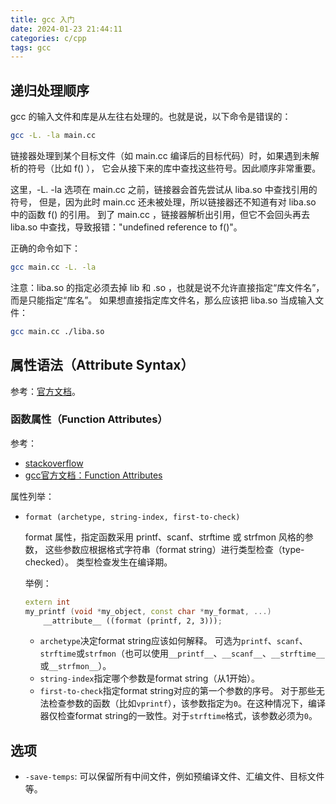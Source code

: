```yaml
---
title: gcc 入门
date: 2024-01-23 21:44:11
categories: c/cpp
tags: gcc
---
```


## 递归处理顺序

gcc 的输入文件和库是从左往右处理的。也就是说，以下命令是错误的：

```bash
gcc -L. -la main.cc
```

链接器处理到某个目标文件（如 main.cc 编译后的目标代码）时，如果遇到未解析的符号（比如 f() ），
它会从接下来的库中查找这些符号。因此顺序非常重要。

这里，-L. -la 选项在 main.cc 之前，链接器会首先尝试从 liba.so 中查找引用的符号，
但是，因为此时 main.cc 还未被处理，所以链接器还不知道有对 liba.so 中的函数 f() 的引用。
到了 main.cc ，链接器解析出引用，但它不会回头再去 liba.so 中查找，导致报错："undefined reference to f()"。

正确的命令如下：

```bash
gcc main.cc -L. -la
```

注意：liba.so 的指定必须去掉 lib 和 .so ，也就是说不允许直接指定“库文件名”，而是只能指定“库名”。
如果想直接指定库文件名，那么应该把 liba.so 当成输入文件：

```bash
gcc main.cc ./liba.so
```

## 属性语法（Attribute Syntax）

参考：[官方文档](https://gcc.gnu.org/onlinedocs/gcc-3.2/gcc/Attribute-Syntax.html#Attribute%20Syntax)。

### 函数属性（Function Attributes）

参考：

* [stackoverflow](https://stackoverflow.com/questions/11621043/how-should-i-properly-use-attribute-format-printf-x-y-inside-a-class)
* [gcc官方文档：Function Attributes](https://gcc.gnu.org/onlinedocs/gcc-3.2/gcc/Function-Attributes.html)

属性列举：

* `format (archetype, string-index, first-to-check)`

    format 属性，指定函数采用 printf、scanf、strftime 或 strfmon 风格的参数，
    这些参数应根据格式字符串（format string）进行类型检查（type-checked）。
    类型检查发生在编译期。

    举例：
    ```cpp
    extern int
    my_printf (void *my_object, const char *my_format, ...)
        __attribute__ ((format (printf, 2, 3)));
    ```

  - `archetype`决定format string应该如何解释。
  可选为`printf`、`scanf`、`strftime`或`strfmon`（也可以使用`__printf__`、`__scanf__`、`__strftime__`或`__strfmon__`）。
  - `string-index`指定哪个参数是format string（从1开始）。
  - `first-to-check`指定format string对应的第一个参数的序号。
  对于那些无法检查参数的函数（比如`vprintf`），该参数指定为`0`。在这种情况下，编译器仅检查format string的一致性。对于`strftime`格式，该参数必须为`0`。


## 选项

* `-save-temps`: 可以保留所有中间文件，例如预编译文件、汇编文件、目标文件等。


